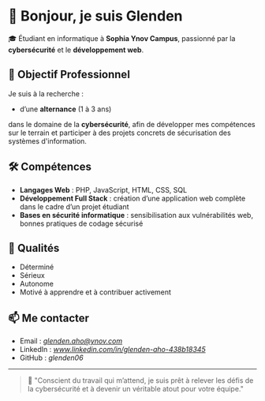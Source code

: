 # 👋 Bonjour, je suis Glenden

🎓 Étudiant en informatique à **Sophia Ynov Campus**, passionné par la **cybersécurité** et le **développement web**.

## 🔐 Objectif Professionnel

Je suis à la recherche :
- d’une **alternance** (1 à 3 ans)

dans le domaine de la **cybersécurité**, afin de développer mes compétences sur le terrain et participer à des projets concrets de sécurisation des systèmes d'information.

## 🛠️ Compétences

- **Langages Web** : PHP, JavaScript, HTML, CSS, SQL
- **Développement Full Stack** : création d’une application web complète dans le cadre d’un projet étudiant
- **Bases en sécurité informatique** : sensibilisation aux vulnérabilités web, bonnes pratiques de codage sécurisé

## 🧠 Qualités

- Déterminé  
- Sérieux  
- Autonome  
- Motivé à apprendre et à contribuer activement

## 📫 Me contacter

- Email : *glenden.aho@ynov.com*
- LinkedIn : *www.linkedin.com/in/glenden-aho-438b18345*
- GitHub : *glenden06*

---

> 💬 "Conscient du travail qui m’attend, je suis prêt à relever les défis de la cybersécurité et à devenir un véritable atout pour votre équipe."
